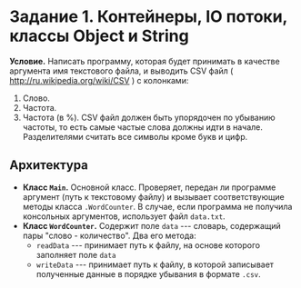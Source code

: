 # Задание 1. Контейнеры, IO потоки, классы Object и String
**Условие.** Написать программу, которая будет принимать в качестве аргумента имя текстового файла,
и выводить CSV файл ( http://ru.wikipedia.org/wiki/CSV ) с колонками:
1. Слово.
2. Частота.
3. Частота (в %).
CSV файл должен быть упорядочен по убыванию частоты, то есть самые частые слова
должны идти в начале. Разделителями считать все символы кроме букв и цифр.
## Архитектура
   -  **Класс `Main`.**  Основной класс. Проверяет, передан ли программе аргумент (путь к текстовому файлу) и вызывает соответствующие методы класса `.WordCounter`. В случае, если программа не получила консольных аргументов, использует файл `data.txt`. 
   -  **Класс `WordCounter`.**  Содержит поле `data` --- словарь, содержащий пары "слово - количество". Два его метода:
	   - `readData` --- принимает путь к файлу, на основе которого заполняет поле `data`
	   - `writeData` --- принимает путь к файлу, в которой записывает полученные данные в порядке убывания в формате `.csv`.
